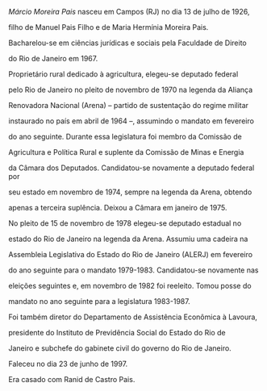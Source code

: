 

*Márcio Moreira Pais* nasceu em Campos (RJ) no dia 13 de julho de 1926,

filho de Manuel Pais Filho e de Maria Hermínia Moreira Pais.



Bacharelou-se em ciências jurídicas e sociais pela Faculdade de Direito

do Rio de Janeiro em 1967.



Proprietário rural dedicado à agricultura, elegeu-se deputado federal

pelo Rio de Janeiro no pleito de novembro de 1970 na legenda da Aliança

Renovadora Nacional (Arena) – partido de sustentação do regime militar

instaurado no país em abril de 1964 –, assumindo o mandato em fevereiro

do ano seguinte. Durante essa legislatura foi membro da Comissão de

Agricultura e Política Rural e suplente da Comissão de Minas e Energia

da Câmara dos Deputados. Candidatou-se novamente a deputado federal por

seu estado em novembro de 1974, sempre na legenda da Arena, obtendo

apenas a terceira suplência. Deixou a Câmara em janeiro de 1975.



No pleito de 15 de novembro de 1978 elegeu-se deputado estadual no

estado do Rio de Janeiro na legenda da Arena. Assumiu uma cadeira na

Assembleia Legislativa do Estado do Rio de Janeiro (ALERJ) em fevereiro

do ano seguinte para o mandato 1979-1983. Candidatou-se novamente nas

eleições seguintes e, em novembro de 1982 foi reeleito. Tomou posse do

mandato no ano seguinte para a legislatura 1983-1987.



Foi também diretor do Departamento de Assistência Econômica à Lavoura,

presidente do Instituto de Previdência Social do Estado do Rio de

Janeiro e subchefe do gabinete civil do governo do Rio de Janeiro.



Faleceu no dia 23 de junho de 1997.



Era casado com Ranid de Castro Pais.



